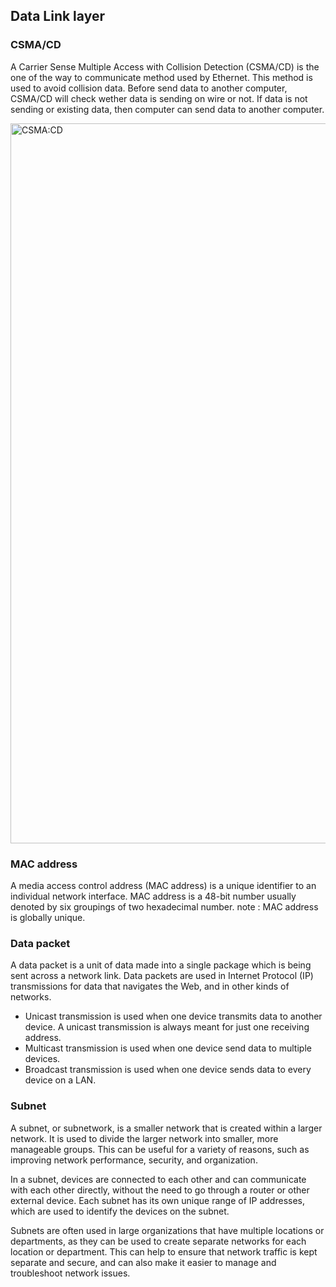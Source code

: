 ## Data Link layer
### CSMA/CD
A Carrier Sense Multiple Access with Collision Detection (CSMA/CD) is the one of the way to communicate method used by Ethernet.
This method is used to avoid collision data. Before send data to another computer, CSMA/CD will check wether data is sending on wire or not.
If data is not sending or existing data, then computer can send data to another computer.

<img width="1152" alt="CSMA:CD" src="https://user-images.githubusercontent.com/75428655/206595146-b7b27bac-f8dc-4798-9683-a2c3367c2be0.png">

### MAC address
A media access control address (MAC address) is a unique identifier to an individual network interface. MAC address is a 48-bit number usually denoted by six groupings of two hexadecimal number.
note : MAC address is globally unique.

### Data packet
A data packet is a unit of data made into a single package which is being sent across a network link.
Data packets are used in Internet Protocol (IP) transmissions for data that navigates the Web, and in other kinds of networks.


* Unicast transmission is used when one device transmits data to another device. A unicast transmission is always meant for just one receiving address.
* Multicast transmission is used when one device send data to multiple devices.
* Broadcast transmission is used when one device sends data to every device on a LAN.

### Subnet
A subnet, or subnetwork, is a smaller network that is created within a larger network. It is used to divide the larger network into smaller, more manageable groups. This can be useful for a variety of reasons, such as improving network performance, security, and organization.

In a subnet, devices are connected to each other and can communicate with each other directly, without the need to go through a router or other external device. Each subnet has its own unique range of IP addresses, which are used to identify the devices on the subnet.

Subnets are often used in large organizations that have multiple locations or departments, as they can be used to create separate networks for each location or department. This can help to ensure that network traffic is kept separate and secure, and can also make it easier to manage and troubleshoot network issues.